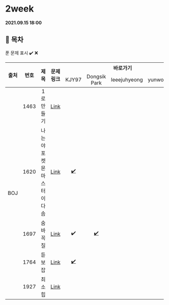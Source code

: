 # 2week

**2021.09.15 18:00**

## :bookmark_tabs: 목차

푼 문제 표시 ✔️ ❌

<table>
    <thead align="center">
        <tr>
            <th rowspan ="2" >출처</th>
            <th rowspan ="2">번호</th>
            <th rowspan ="2">제목</th>
            <th rowspan ="2">문제링크</th>
            <th colspan ="4">바로가기</th>
        </tr>
         <tr>
            <td>KJY97</td>
            <td>Dongsik Park</td>
            <td>leeejuhyeong</td>
            <td>yunwonjeong</td>
        </tr>
    </thead>
    <tbody  align="center">
    	<tr>
    		<td rowspan="5">BOJ</td>
    		<td>1463</td>
    		<td>1로 만들기</td>
    		<td><a href="https://www.acmicpc.net/problem/1463">Link</a></td>
            <td><a href=""></a></td>
            <td><a href=""></a></td>
            <td><a href=""></a></td>
            <td><a href=""> </a></td>
    	</tr>
    	<tr>
    		<td>1620</td>
    		<td>나는야 포켓몬 마스터 이다솜</td>
    		<td><a href="https://www.acmicpc.net/problem/1620">Link</a></td>
    		<td><a href="KJY97/BOJ_1620.java">✔️</a></td>
    		<td><a href=""></a></td>
    		<td><a href=""></a></td>
    		<td><a href=""> </a></td>
    	</tr>
      <tr>
    		<td>1697</td>
    		<td>숨바꼭질</td>
    		<td><a href="https://www.acmicpc.net/problem/1697">Link</a></td>
    		<td><a href="KJY97/BOJ_1697.java"></a>✔️</td>
    		<td><a href="DONGSIIK/1697.java">✔️</a></td>
    		<td><a href=""></a></td>
    		<td><a href=""> </a></td>
    	</tr>
      <tr>
    		<td>1764</td>
    		<td>듣보잡</td>
    		<td><a href="https://www.acmicpc.net/problem/1764">Link</a></td>
    		<td><a href="KJY97/BOJ_1764.java">✔️</a></td>
    		<td><a href=""></a></td>
    		<td><a href=""></a></td>
    		<td><a href=""> </a></td>
    	</tr>
      <tr>
    		<td>1927</td>
    		<td>최소 힙</td>
    		<td><a href="https://www.acmicpc.net/problem/1927">Link</a></td>
    		<td><a href=""></a></td>
    		<td><a href=""></a></td>
    		<td><a href=""></a></td>
    		<td><a href=""> </a></td>
    	</tr>
    </tbody>
</table>



